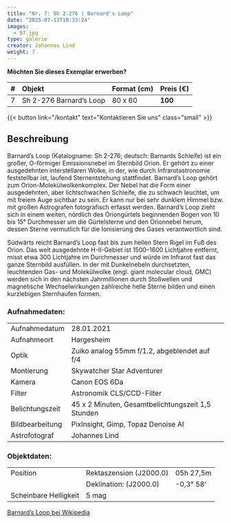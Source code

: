 ```yaml
---
title: "Nr. 7: Sh 2-276 | Barnard's Loop"
date: "2025-07-13T10:33:24"
images:
  - 07.jpg
type: galerie
creator: Johannes Lind
weight: 7
---
```


**Möchten Sie dieses Exemplar erwerben?**

| #   | Objekt                  | Format (cm) | Preis (€) |
| :-- | :---------------------- | :---------- | :-------- |
| 7   | Sh 2-276 Barnard’s Loop | 80 x 60     | **100**   |

{{< button link="/kontakt" text="Kontaktieren Sie uns" class="small" >}}

## Beschreibung

Barnard’s Loop (Katalogname: Sh 2-276; deutsch: Barnards Schleife) ist ein großer, O-förmiger Emissionsnebel im Sternbild Orion. Er gehört zu einer ausgedehnten interstellaren Wolke, in der, wie durch Infrarotastronomie feststellbar ist, laufend Sternentstehung stattfindet. Barnard’s Loop gehört zum Orion-Molekülwolkenkomplex.
Der Nebel hat die Form einer ausgedehnten, aber lichtschwachen Schleife, die zu schwach leuchtet, um mit freiem Auge sichtbar zu sein. Er kann nur bei sehr dunklem Himmel bzw. mit großen Astrografen fotografisch erfasst werden. Barnard’s Loop zieht sich in einem weiten, nördlich des Oriongürtels beginnenden Bogen von 10 bis 15° Durchmesser um die Gürtelsterne und den Orionnebel herum, dessen Sterne vermutlich für die Ionisierung des Gases verantwortlich sind.

Südwärts reicht Barnard’s Loop fast bis zum hellen Stern Rigel im Fuß des Orion. Das weit ausgedehnte H-II-Gebiet ist 1500–1600 Lichtjahre entfernt, misst etwa 300 Lichtjahre im Durchmesser und würde im Infrarot fast das ganze Sternbild ausfüllen. In der mit Dunkelnebeln durchsetzten, leuchtenden Gas- und Molekülwolke (engl. giant molecular cloud, GMC) werden sich in den nächsten Jahrmillionen durch Stoßwellen und magnetische Wechselwirkungen zahlreiche helle Sterne bilden und einen kurzlebigen Sternhaufen formen.

### Aufnahmedaten:

|                 |                                                   |
| --------------- | ------------------------------------------------- |
| Aufnahmedatum   | 28.01.2021                                        |
| Aufnahmeort     | Hargesheim                                        |
| Optik           | Zuiko analog 55mm f/1.2, abgeblendet auf f/4      |
| Montierung      | Skywatcher Star Adventurer                        |
| Kamera          | Canon EOS 6Da                                     |
| Filter          | Astronomik CLS/CCD-Filter                         |
| Belichtungszeit | 45 x 2 Minuten, Gesamtbelichtungszeit 1,5 Stunden |
| Bildbearbeitung | PixInsight, Gimp, Topaz Denoise AI                |
| Astrofotograf   | Johannes Lind                                     |

### Objektdaten:

|                       |                         |           |
| --------------------- | ----------------------- | --------- |
| Position              | Rektaszension (J2000.0) | 05h 27,5m |
|                       | Deklination: (J2000.0)  | -0,3° 58‘ |
| Scheinbare Helligkeit | 5 mag                   |           |

[Barnard’s Loop bei Wikipedia](https://de.wikipedia.org/wiki/Barnard%e2%80%99s_Loop)

